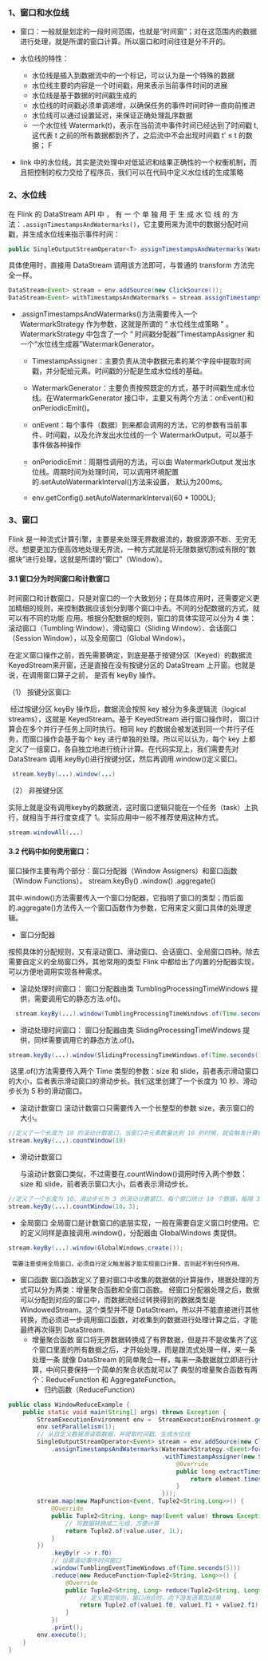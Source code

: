 ### 1、窗口和水位线

- 窗口：一般就是划定的一段时间范围，也就是“时间窗”；对在这范围内的数据进行处理，就是所谓的窗口计算。所以窗口和时间往往是分不开的。

- 水位线的特性：
  - 水位线是插入到数据流中的一个标记，可以认为是一个特殊的数据
  - 水位线主要的内容是一个时间戳，用来表示当前事件时间的进展
  - 水位线是基于数据的时间戳生成的
  - 水位线的时间戳必须单调递增，以确保任务的事件时间时钟一直向前推进
  - 水位线可以通过设置延迟，来保证正确处理乱序数据
  - 一个水位线 Watermark(t)，表示在当前流中事件时间已经达到了时间戳 t, 这代表 t 之前的所有数据都到齐了，之后流中不会出现时间戳 t’ ≤ t 的数据；
    F
- link 中的水位线，其实是流处理中对低延迟和结果正确性的一个权衡机制，而且把控制的权力交给了程序员，我们可以在代码中定义水位线的生成策略



### 2、水位线
 在 Flink 的 DataStream API 中 ， 有 一 个 单 独 用 于 生 成 水 位 线 的 方法：`.assignTimestampsAndWatermarks()`，它主要用来为流中的数据分配时间戳，并生成水位线来指示事件时间：

```java
public SingleOutputStreamOperator<T> assignTimestampsAndWatermarks(WatermarkStrategy<T> watermarkStrategy)
```

具体使用时，直接用 DataStream 调用该方法即可，与普通的 transform 方法完全一样。

```java
DataStream<Event> stream = env.addSource(new ClickSource());
DataStream<Event> withTimestampsAndWatermarks = stream.assignTimestampsAndWatermarks(<watermark strategy>);
```

- .assignTimestampsAndWatermarks()方法需要传入一个 WatermarkStrategy 作为参数，这就是所谓的 “ 水位线生成策略 ” 。 WatermarkStrategy 中包含了一个 “ 时间戳分配器”TimestampAssigner 和一个“水位线生成器”WatermarkGenerator。

  - TimestampAssigner：主要负责从流中数据元素的某个字段中提取时间戳，并分配给元素。时间戳的分配是生成水位线的基础。
  - WatermarkGenerator：主要负责按照既定的方式，基于时间戳生成水位线。在WatermarkGenerator 接口中，主要又有两个方法：onEvent()和 onPeriodicEmit()。
  - onEvent：每个事件（数据）到来都会调用的方法，它的参数有当前事件、时间戳，以及允许发出水位线的一个 WatermarkOutput，可以基于事件做各种操作
  - onPeriodicEmit：周期性调用的方法，可以由 WatermarkOutput 发出水位线。周期时间为处理时间，可以调用环境配置的.setAutoWatermarkInterval()方法来设置， 默认为200ms。

  - env.getConfig().setAutoWatermarkInterval(60 * 1000L);

### 3、窗口

Flink 是一种流式计算引擎，主要是来处理无界数据流的，数据源源不断、无穷无尽。想要更加方便高效地处理无界流，一种方式就是将无限数据切割成有限的“数据块”进行处理，这就是所谓的“窗口”（Window）。

#### 3.1 窗口分为时间窗口和计数窗口

时间窗口和计数窗口，只是对窗口的一个大致划分；在具体应用时，还需要定义更加精细的规则，来控制数据应该划分到哪个窗口中去。不同的分配数据的方式，就可以有不同的功能 应用。根据分配数据的规则，窗口的具体实现可以分为 4 类：滚动窗口（Tumbling Window）、滑动窗口（Sliding Window）、会话窗口（Session Window），以及全局窗口（Global Window）。

在定义窗口操作之前，首先需要确定，到底是基于按键分区（Keyed）的数据流 KeyedStream来开窗，还是直接在没有按键分区的 DataStream 上开窗。也就是说，在调用窗口算子之前， 是否有 keyBy 操作。

（1） 按键分区窗口:

​	经过按键分区 keyBy 操作后，数据流会按照 key 被分为多条逻辑流（logical streams），这就是 KeyedStream。基于 KeyedStream 进行窗口操作时， 窗口计算会在多个并行子任务上同时执行。相同 key 的数据会被发送到同一个并行子任务，而窗口操作会基于每个 key 进行单独的处理。所以可以认为，每个 key 上都定义了一组窗口，各自独立地进行统计计算。在代码实现上，我们需要先对 DataStream 调用.keyBy()进行按键分区，然后再调用.window()定义窗口。


```java
 stream.keyBy(...).window(...)
```
（2） 非按键分区

​	实际上就是没有调用keyby的数据流，这时窗口逻辑只能在一个任务（task）上执行，就相当于并行度变成了 1。实际应用中一般不推荐使用这种方式。

```java
stream.windowAll(...)
```
#### 3.2 代码中如何使用窗口：

窗口操作主要有两个部分：窗口分配器（Window Assigners）和窗口函数（Window Functions）。
stream.keyBy() .window() .aggregate()

其中.window()方法需要传入一个窗口分配器，它指明了窗口的类型；而后面的.aggregate()方法传入一个窗口函数作为参数，它用来定义窗口具体的处理逻辑。

-  窗口分配器

  按照具体的分配规则，又有滚动窗口、滑动窗口、会话窗口、全局窗口四种。除去需要自定义的全局窗口外，其他常用的类型 Flink
  中都给出了内置的分配器实现，可以方便地调用实现各种需求。

  - 滚动处理时间窗口：
    窗口分配器由类 TumblingProcessingTimeWindows 提供，需要调用它的静态方法.of()。

  ```java
    stream.keyBy(...).window(TumblingProcessingTimeWindows.of(Time.seconds(5))).aggregate(...);
  ```

  - 滑动处理时间窗口：
    窗口分配器由类 SlidingProcessingTimeWindows 提供，同样需要调用它的静态方法.of()。

  ```java
  stream.keyBy(...).window(SlidingProcessingTimeWindows.of(Time.seconds(10), Time.seconds(5))).aggregate(...)
  ```

  ​		这里.of()方法需要传入两个 Time 类型的参数：size 和 slide，前者表示滑动窗口的大小，后者表示滑动窗口的滑动步长。我们这里创建了一个长度为 10 秒、滑动步长为 5 秒的滑动窗口。

  - 滚动计数窗口
    滚动计数窗口只需要传入一个长整型的参数 size，表示窗口的大小。

  ```java
  //定义了一个长度为 10 的滚动计数窗口，当窗口中元素数量达到 10 的时候，就会触发计算执行并关闭窗口。
  stream.keyBy(...).countWindow(10)
  ```

  - 滑动计数窗口

     与滚动计数窗口类似，不过需要在.countWindow()调用时传入两个参数：size 和 slide，前者表示窗口大小，后者表示滑动步长。

  ```java
  //定义了一个长度为 10、滑动步长为 3 的滑动计数窗口。每个窗口统计 10 个数据，每隔 3 个数据就统计输出一次结果。
  stream.keyBy(...).countWindow(10，3);
  ```

  - 全局窗口
    全局窗口是计数窗口的底层实现，一般在需要自定义窗口时使用。它的定义同样是直接调用.window()，分配器由 GlobalWindows 类提供。

  ```java
  stream.keyBy(...).window(GlobalWindows.create());
  ```

     需要注意使用全局窗口，必须自行定义触发器才能实现窗口计算，否则起不到任何作用。

- 窗口函数
  窗口函数定义了要对窗口中收集的数据做的计算操作，根据处理的方式可以分为两类：增量聚合函数和全窗口函数。
  经窗口分配器处理之后，数据可以分配到对应的窗口中，而数据流经过转换得到的数据类型是 WindowedStream。这个类型并不是 DataStream，所以并不能直接进行其他转换，而必须进一步调用窗口函数，对收集到的数据进行处理计算之后，才能最终再次得到 DataStream.
  - 增量聚合函数
    窗口将无界数据转换成了有界数据，但是并不是收集齐了这个窗口里面的所有数据之后，才开始处理，而是跟流式处理一样，来一条处理一条 就像 DataStream 的简单聚合一样，每来一条数据就立即进行计算，中间只要保持一个简单的聚合状态就可以了
    典型的增量聚合函数有两个：ReduceFunction 和 AggregateFunction。
    - 归约函数（ReduceFunction）

```java
public class WindowReduceExample {
    public static void main(String[] args) throws Exception {
        StreamExecutionEnvironment env =  StreamExecutionEnvironment.getExecutionEnvironment();
        env.setParallelism(1);
        // 从自定义数据源读取数据，并提取时间戳、生成水位线
        SingleOutputStreamOperator<Event> stream = env.addSource(new ClickSource())
            .assignTimestampsAndWatermarks(WatermarkStrategy.<Event>forBoundedOutOfOrderness(Duration.ZERO)
                                           .withTimestampAssigner(new SerializableTimestampAssigner<Event>() {
                                               @Override
                                               public long extractTimestamp(Event element, long recordTimestamp){
                                                   return element.timestamp;
                                               }
                                           })); 
        stream.map(new MapFunction<Event, Tuple2<String,Long>>() {
            @Override
            public Tuple2<String, Long> map(Event value) throws Exception {
                // 将数据转换成二元组，方便计算
                return Tuple2.of(value.user, 1L);
            }
        })
            .keyBy(r -> r.f0)
            // 设置滚动事件时间窗口
            .window(TumblingEventTimeWindows.of(Time.seconds(5)))
            .reduce(new ReduceFunction<Tuple2<String, Long>>() {
                @Override
                public Tuple2<String, Long> reduce(Tuple2<String, Long> value1,Tuple2<String, Long> value2) throws Exception {
                    // 定义累加规则，窗口闭合时，向下游发送累加结果
                    return Tuple2.of(value1.f0, value1.f1 + value2.f1);
                }
            }) 
            .print();
        env.execute();
    }
}
```
